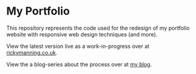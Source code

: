 # My Portfolio
This repository represents the code used for the redesign of my portfolio website with responsive web design techniques (and more).

View the latest version live as a work-in-progress over at [rickymanning.co.uk](http://www.rickymanning.co.uk/).

View the a blog-series about the process over at [my blog](https://rickymanning.wordpress.com/category/programming/web-development/redesigning-my-portfolio-website/). 

